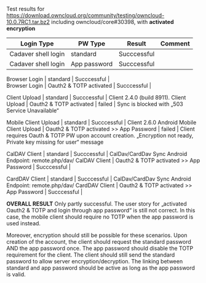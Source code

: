 Test results for https://download.owncloud.org/community/testing/owncloud-10.0.7RC1.tar.bz2 including owncloud/core#30398, with **activated encryption**

Login Type | PW Type | Result | Comment
-- | -- | -- | --
Cadaver shell login | standard | Succcessful |  
Cadaver shell login | App password | Succcessful |  

Browser Login | standard | Succcessful |  
Browser Login | Oauth2 & TOTP activated | Succcessful |  

Client Upload | standard | Succcessful | Client 2.4.0 (build 8911).
Client Upload | Oauth2 & TOTP activated | failed | Sync is blocked with „503 Service Unavailable“

Mobile Client Upload | standard | Succcessful | Client 2.6.0 Android
Mobile Client Upload | Oauth2 & TOTP activated 			>> App Password | failed | Client requires Oauth & TOTP PW upon account creation. 			„Encryption not ready, Private key missing for user“ message

CalDAV Client | standard | Succcessful | CalDav/CardDav Sync Android 			Endpoint: remote.php/dav/
CalDAV Client | Oauth2 & TOTP activated 			>> App Password | Succcessful |  

CardDAV  Client | standard | Succcessful | CalDav/CardDav Sync Android 			Endpoint: remote.php/dav/
CardDAV  Client | Oauth2 & TOTP activated 			>> App Password | Succcessful |  

**OVERALL RESULT**
Only partly successful. The user story for „activated Oauth2 & TOTP and login through app password“ is still not correct. In this case, the mobile client should require no TOTP when the app password is used instead.

Moreover, encryption should still be possible for these scenarios. Upon creation of the account, the client should request the standard password AND the app password once. The app password should disable the TOTP requirement for the client. The client should still send the standard password to allow server encryption/decryption. The linking between standard and app password should be active as long as the app password is valid.
